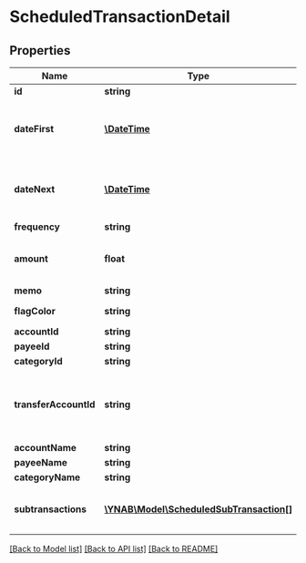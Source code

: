 # ScheduledTransactionDetail

## Properties
Name | Type | Description | Notes
------------ | ------------- | ------------- | -------------
**id** | **string** |  | 
**dateFirst** | [**\DateTime**](\DateTime.md) | The first date for which the Scheduled Transaction was scheduled. | 
**dateNext** | [**\DateTime**](\DateTime.md) | The next date for which the Scheduled Transaction is scheduled. | 
**frequency** | **string** |  | 
**amount** | **float** | The scheduled transaction amount in milliunits format | 
**memo** | **string** |  | 
**flagColor** | **string** | The scheduled transaction flag | 
**accountId** | **string** |  | 
**payeeId** | **string** |  | 
**categoryId** | **string** |  | 
**transferAccountId** | **string** | If a transfer, the account_id which the scheduled transaction transfers to | 
**accountName** | **string** |  | 
**payeeName** | **string** |  | 
**categoryName** | **string** |  | 
**subtransactions** | [**\YNAB\Model\ScheduledSubTransaction[]**](ScheduledSubTransaction.md) | If a split scheduled transaction, the subtransactions. | 

[[Back to Model list]](../README.md#documentation-for-models) [[Back to API list]](../README.md#documentation-for-api-endpoints) [[Back to README]](../README.md)


